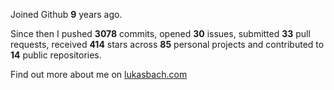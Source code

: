 Joined Github **9** years ago.

Since then I pushed **3078** commits, opened **30** issues, submitted **33** pull requests, received **414** stars across **85** personal projects and contributed to **14** public repositories.

Find out more about me on [lukasbach.com](https://lukasbach.com)
